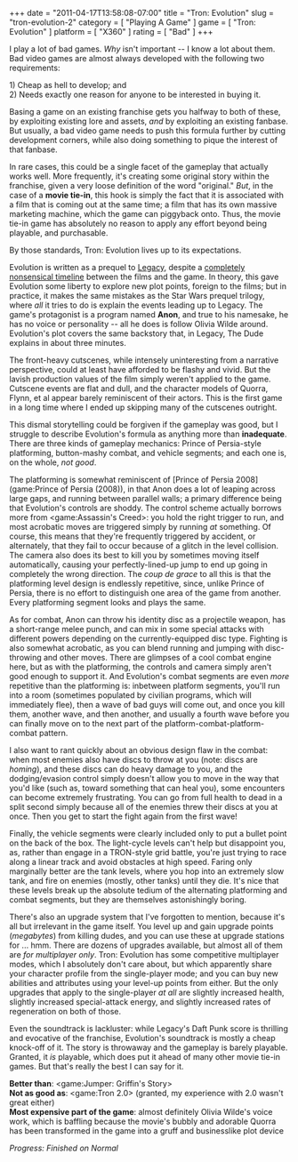 +++
date = "2011-04-17T13:58:08-07:00"
title = "Tron: Evolution"
slug = "tron-evolution-2"
category = [ "Playing A Game" ]
game = [ "Tron: Evolution" ]
platform = [ "X360" ]
rating = [ "Bad" ]
+++

I play a lot of bad games.  <i>Why</i> isn't important -- I know a lot about them.  Bad video games are almost always developed with the following two requirements:

1\) Cheap as hell to develop; and  
2\) Needs exactly one reason for anyone to be interested in buying it.

Basing a game on an existing franchise gets you halfway to both of these, by exploiting existing lore and assets, <i>and</i> by exploiting an existing fanbase.  But usually, a bad video game needs to push this formula further by cutting development corners, while also doing something to pique the interest of that fanbase.

In rare cases, this could be a single facet of the gameplay that actually works well.  More frequently, it's creating some original story within the franchise, given a very loose definition of the word "original."  <i>But</i>, in the case of a <b>movie tie-in</b>, this hook is simply the fact that it is associated with a film that is coming out at the same time; a film that has its own massive marketing machine, which the game can piggyback onto.  Thus, the movie tie-in game has absolutely no reason to apply any effort beyond being playable, and purchasable.

By those standards, Tron: Evolution lives up to its expectations.

Evolution is written as a prequel to <a href="http://www.imdb.com/title/tt1104001/">Legacy</a>, despite a <a href="http://tron.wikia.com/wiki/TRON_Timeline">completely nonsensical timeline</a> between the films and the game.  In theory, this gave Evolution some liberty to explore new plot points, foreign to the films; but in practice, it makes the same mistakes as the Star Wars prequel trilogy, where <i>all</i> it tries to do is explain the events leading up to Legacy.  The game's protagonist is a program named <b>Anon</b>, and true to his namesake, he has no voice or personality -- all he does is follow Olivia Wilde around.  Evolution's plot covers the same backstory that, in Legacy, The Dude explains in about three minutes.

The front-heavy cutscenes, while intensely uninteresting from a narrative perspective, could at least have afforded to be flashy and vivid.  But the lavish production values of the film simply weren't applied to the game.  Cutscene events are flat and dull, and the character models of Quorra, Flynn, et al appear barely reminiscent of their actors.  This is the first game in a long time where I ended up skipping many of the cutscenes outright.

This dismal storytelling could be forgiven if the gameplay was good, but I struggle to describe Evolution's formula as anything more than <b>inadequate</b>.  There are three kinds of gameplay mechanics: Prince of Persia-style platforming, button-mashy combat, and vehicle segments; and each one is, on the whole, <i>not good</i>.

The platforming is somewhat reminiscent of [Prince of Persia 2008](game:Prince of Persia (2008)), in that Anon does a lot of leaping across large gaps, and running between parallel walls; a primary difference being that Evolution's controls are shoddy.  The control scheme actually borrows more from <game:Assassin's Creed>: you hold the right trigger to run, and most acrobatic moves are triggered simply by running <i>at</i> something.  Of course, this means that they're frequently triggered by accident, or alternately, that they fail to occur because of a glitch in the level collision.  The camera also does its best to kill you by sometimes moving itself automatically, causing your perfectly-lined-up jump to end up going in completely the wrong direction.  The <i>coup de grace</i> to all this is that the platforming level design is endlessly repetitive, since, unlike Prince of Persia, there is no effort to distinguish one area of the game from another.  Every platforming segment looks and plays the same.

As for combat, Anon can throw his identity disc as a projectile weapon, has a short-range melee punch, and can mix in some special attacks with different powers depending on the currently-equipped disc type.  Fighting is also somewhat acrobatic, as you can blend running and jumping with disc-throwing and other moves.  There are glimpses of a cool combat engine here, but as with the platforming, the controls and camera simply aren't good enough to support it.  And Evolution's combat segments are even <i>more</i> repetitive than the platforming is: inbetween platform segments, you'll run into a room (sometimes populated by civilian programs, which will immediately flee), then a wave of bad guys will come out, and once you kill them, another wave, and then another, and usually a fourth wave before you can finally move on to the next part of the platform-combat-platform-combat pattern.

I also want to rant quickly about an obvious design flaw in the combat: when most enemies also have discs to throw at you (note: discs are <i>homing</i>), and these discs can do heavy damage to you, and the dodging/evasion control simply doesn't allow you to move in the way that you'd like (such as, toward something that can heal you), some encounters can become extremely frustrating.  You can go from full health to dead in a split second simply because all of the enemies threw their discs at you at once.  Then you get to start the fight again from the first wave!

Finally, the vehicle segments were clearly included only to put a bullet point on the back of the box.  The light-cycle levels can't help but disappoint you, as, rather than engage in a TRON-style grid battle, you're just trying to race along a linear track and avoid obstacles at high speed.  Faring only marginally better are the tank levels, where you hop into an extremely slow tank, and fire on enemies (mostly, other tanks) until they die.  It's nice that these levels break up the absolute tedium of the alternating platforming and combat segments, but they are themselves astonishingly boring.

There's also an upgrade system that I've forgotten to mention, because it's all but irrelevant in the game itself.  You level up and gain upgrade points (<i>megabytes</i>) from killing dudes, and you can use these at upgrade stations for ... hmm.  There are dozens of upgrades available, but almost all of them are <i>for multiplayer only</i>.  Tron: Evolution has some competitive multiplayer modes, which I absolutely don't care about, but which apparently share your character profile from the single-player mode; and you can buy new abilities and attributes using your level-up points from either.  But the only upgrades that apply to the single-player <i>at all</i> are slightly increased health, slightly increased special-attack energy, and slightly increased rates of regeneration on both of those.

Even the soundtrack is lackluster: while Legacy's Daft Punk score is thrilling and evocative of the franchise, Evolution's soundtrack is mostly a cheap knock-off of it.  The story is throwaway and the gameplay is barely playable.  Granted, it <i>is</i> playable, which does put it ahead of many other movie tie-in games.  But that's really the best I can say for it.

<b>Better than</b>: <game:Jumper: Griffin's Story>  
<b>Not as good as</b>: <game:Tron 2.0> (granted, my experience with 2.0 wasn't great either)  
<b>Most expensive part of the game</b>: almost definitely Olivia Wilde's voice work, which is baffling because the movie's bubbly and adorable Quorra has been transformed in the game into a gruff and businesslike plot device

<i>Progress: Finished on Normal</i>